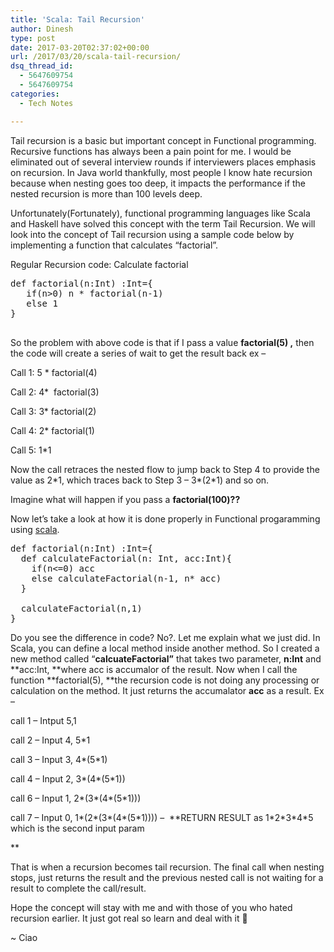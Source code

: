 ```yaml
---
title: 'Scala: Tail Recursion'
author: Dinesh
type: post
date: 2017-03-20T02:37:02+00:00
url: /2017/03/20/scala-tail-recursion/
dsq_thread_id:
  - 5647609754
  - 5647609754
categories:
  - Tech Notes

---
```

Tail recursion is a basic but important concept in Functional programming. Recursive functions has always been a pain point for me. I would be eliminated out of several interview rounds if interviewers places emphasis on recursion. In Java world thankfully, most people I know hate recursion because when nesting goes too deep, it impacts the performance if the nested recursion is more than 100 levels deep.

Unfortunately(Fortunately), functional programming languages like Scala and Haskell have solved this concept with the term Tail Recursion. We will look into the concept of Tail recursion using a sample code below by implementing a function that calculates &#8220;factorial&#8221;.

Regular Recursion code: Calculate factorial

<pre>def factorial(n:Int) :Int={
   if(n&gt;0) n * factorial(n-1)
   else 1 
}

</pre>

So the problem with above code is that if I pass a value **factorial(5) ,** then the code will create a series of wait to get the result back ex &#8211;

Call 1: 5 * factorial(4)

Call 2: 4*  factorial(3)

Call 3: 3* factorial(2)

Call 4: 2* factorial(1)

Call 5: 1*1

Now the call retraces the nested flow to jump back to Step 4 to provide the value as 2\*1, which traces back to Step 3 &#8211; 3\*(2*1) and so on.

Imagine what will happen if you pass a **factorial(100)??**

Now let&#8217;s take a look at how it is done properly in Functional progaramming using [scala][1].

<pre>def factorial(n:Int) :Int={
  def calculateFactorial(n: Int, acc:Int){
    if(n&lt;=0) acc
    else calculateFactorial(n-1, n* acc)
  }

  calculateFactorial(n,1)
}</pre>

Do you see the difference in code? No?. Let me explain what we just did. In Scala, you can define a local method inside another method. So I created a new method called &#8220;**calcuateFactorial&#8221;** that takes two parameter, **n:Int** and **acc:Int, **where acc is accumalor of the result. Now when I call the function **factorial(5), **the recursion code is not doing any processing or calculation on the method. It just returns the accumalator **acc** as a result. Ex &#8211;

call 1 &#8211; Intput 5,1

call 2 &#8211; Input 4, 5*1

call 3 &#8211; Input 3, 4\*(5\*1)

call 4 &#8211; Input 2, 3\*(4\*(5*1))

call 6 &#8211; Input 1, 2\*(3\*(4\*(5\*1)))

call 7 &#8211; Input 0, 1\*(2\*(3\*(4\*(5*1)))) &#8211;  **RETURN RESULT as 1\*2\*3\*4\*5 which is the second input param
  
** 
  
That is when a recursion becomes tail recursion. The final call when nesting stops, just returns the result and the previous nested call is not waiting for a result to complete the call/result.

Hope the concept will stay with me and with those of you who hated recursion earlier. It just got real so learn and deal with it 🙂

~ Ciao

 [1]: https://www.scala-lang.org/